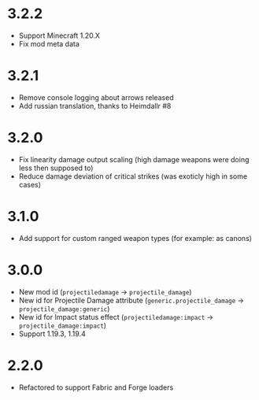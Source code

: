 # 3.2.2

- Support Minecraft 1.20.X
- Fix mod meta data

# 3.2.1

- Remove console logging about arrows released
- Add russian translation, thanks to Heimdallr #8

# 3.2.0

- Fix linearity damage output scaling (high damage weapons were doing less then supposed to)
- Reduce damage deviation of critical strikes (was exoticly high in some cases) 

# 3.1.0

- Add support for custom ranged weapon types (for example: as canons)

# 3.0.0

- New mod id (`projectiledamage` -> `projectile_damage`)
- New id for Projectile Damage attribute  (`generic.projectile_damage` -> `projectile_damage:generic`)
- New id for Impact status effect  (`projectiledamage:impact` -> `projectile_damage:impact`)
- Support 1.19.3, 1.19.4

# 2.2.0

- Refactored to support Fabric and Forge loaders 